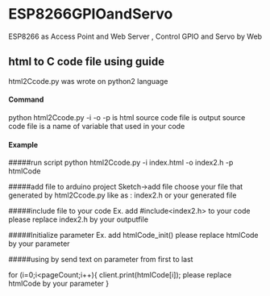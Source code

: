 # ESP8266GPIOandServo
ESP8266 as Access Point and Web Server  , Control GPIO and Servo by Web
## html to C code file using guide
html2Ccode.py was wrote on python2 language
#### Command
python html2Ccode.py -i <inputfileName> -o <outputfileName> -p <parameterName>
<intputfileName> is html source code file
<outputfileName> is output source code file
<parameterName> is a name of variable that used in your code
#### Example
#####run script
python html2Ccode.py -i index.html -o index2.h -p htmlCode

#####add file to arduino project
Sketch->add file 
choose your file that generated by html2Ccode.py like as : index2.h or your generated file

#####include file to your code
Ex. add #include<index2.h> to your code please replace index2.h by your outputfile

#####Initialize parameter
Ex. add htmlCode_init() please replace htmlCode by your parameter

#####using by send text on parameter from first to last 
<according to quantity of variable please check on pageCount that had defined on generated file>

for (i=0;i<pageCount;i++){
  client.print(htmlCode[i]); please replace htmlCode by your parameter
}
